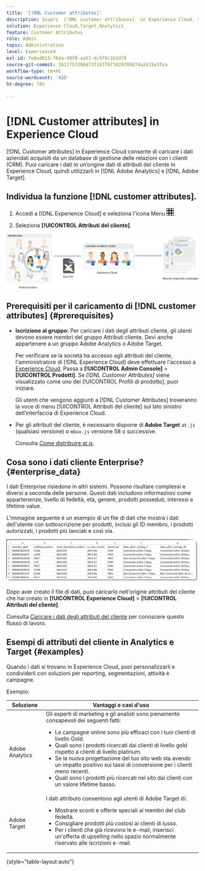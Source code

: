 ```yaml
---
title: '[!DNL Customer attributes]'
description: Scopri  [!DNL customer attributes]  in Experience Cloud. Scopri come caricare i dati degli attributi del cliente da utilizzare in Adobe Analytics e Adobe Target.
solution: Experience Cloud,Target,Analytics
feature: Customer Attributes
role: Admin
topic: Administration
level: Experienced
exl-id: fe8ad013-76da-49f8-aa51-dc5f6c1b1d79
source-git-commit: 361175f290d73f1637673420700874a2415e3fca
workflow-type: tm+mt
source-wordcount: '435'
ht-degree: 78%

---
```


# [!DNL Customer attributes] in Experience Cloud

[!DNL Customer attributes] in Experience Cloud consente di caricare i dati aziendali acquisiti da un database di gestione delle relazioni con i clienti (CRM). Puoi caricare i dati in un’origine dati di attributi del cliente in Experience Cloud, quindi utilizzarli in [!DNL Adobe Analytics] e [!DNL Adobe Target].

## Individua la funzione [!DNL customer attributes].

1. Accedi a [!DNL Experience Cloud] e seleziona l&#39;icona Menu ![menu](assets/menu-icon.png).

1. Seleziona **[!UICONTROL Attributi del cliente]**.

![Panoramica degli attributi del cliente](assets/custom_reports.png)

## Prerequisiti per il caricamento di [!DNL customer attributes] {#prerequisites}

* **Iscrizione al gruppo:** Per caricare i dati degli attributi cliente, gli utenti devono essere membri del gruppo Attributi cliente. Devi anche appartenere a un gruppo Adobe Analytics o Adobe Target.

  Per verificare se la società ha accesso agli attributi del cliente, l&#39;amministratore di [!DNL Experience Cloud] deve effettuare l&#39;accesso a [Experience Cloud](https://experience.adobe.com). Passa a **[!UICONTROL Admin Console]** > **[!UICONTROL Prodotti]**. Se *[!DNL Customer Attributes]* viene visualizzato come uno dei [!UICONTROL Profili di prodotto], puoi iniziare.

  Gli utenti che vengono aggiunti a [!DNL Customer Attributes] troveranno la voce di menu [!UICONTROL Attributi del cliente] sul lato sinistro dell’interfaccia di Experience Cloud.

* Per gli attributi del cliente, è necessario disporre di **Adobe Target** `at.js` (qualsiasi versione) o `mbox.js` versione 58 o successive.

  Consulta [Come distribuire at.js](https://experienceleague.adobe.com/docs/target-dev/developer/client-side/overview.html?lang=it).

## Cosa sono i dati cliente Enterprise? {#enterprise_data}

I dati Enterprise risiedono in altri sistemi. Possono risultare complessi e diversi a seconda delle persone. Questi dati includono informazioni come appartenenze, livello di fedeltà, età, genere, prodotti posseduti, interessi e lifetime value.

L&#39;immagine seguente è un esempio di un file di dati che mostra i dati dell&#39;utente con sottoscrizione per prodotti, inclusi gli ID membro, i prodotti autorizzati, i prodotti più lanciati e così via.

![Cosa sono i dati cliente Enterprise?](assets/01_crs_usecase.png)

Dopo aver creato il file di dati, puoi caricarlo nell&#39;origine attributi del cliente che hai creato in **[!UICONTROL Experience Cloud]** > **[!UICONTROL Attributi del cliente]**.

Consulta [Caricare i dati degli attributi del cliente](t-crs-usecase.md) per conoscere questo flusso di lavoro.

## Esempi di attributi del cliente in Analytics e Target {#examples}

Quando i dati si trovano in Experience Cloud, puoi personalizzarli e condividerli con soluzioni per reporting, segmentazioni, attività e campagne.

Esempio:

| Soluzione | Vantaggi e casi d&#39;uso |
|--- |--- |
| Adobe Analytics | Gli esperti di marketing e gli analisti sono pienamente consapevoli dei seguenti fatti:<ul><li>Le campagne online sono più efficaci con i tuoi clienti di livello Gold.</li><li>Quali sono i prodotti ricercati dai clienti di livello gold rispetto a clienti di livello platinum.</li><li>Se la nuova progettazione del tuo sito web sta avendo un impatto positivo sui tassi di conversione per i clienti meno recenti.</li><li>Quali sono i prodotti più ricercati nel sito dai clienti con un valore lifetime basso.</li></ul> |
| Adobe Target | I dati attributo consentono agli utenti di Adobe Target di:<ul><li>Mostrare sconti e offerte speciali ai membri del club fedeltà.</li><li>Consigliare prodotti più costosi ai clienti di lusso.</li><li>Per i clienti che già ricevono le e-mail, inserisci un&#39;offerta di upselling nello spazio normalmente riservato alle iscrizioni e-mail.</li></ul> |

{style="table-layout:auto"}
